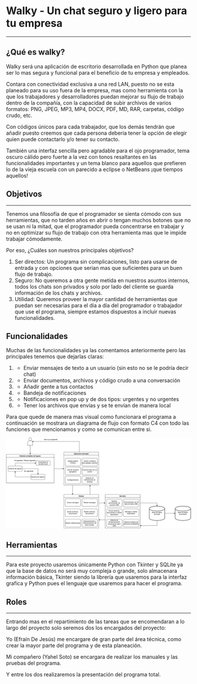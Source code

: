 # Walky - Un chat seguro y ligero para tu empresa
___
## ¿Qué es walky?

Walky será una aplicación de escritorio desarrollada en Python que planea ser lo mas segura y funcional para el beneficio de tu empresa y empleados.

Contara con conectividad exclusiva a una red LAN, puesto no se esta planeado para su uso fuera de la empresa, mas como herramienta con la que los trabajadores y desarrolladores puedan mejorar su flujo de trabajo dentro de la compañía, con la capacidad de subir archivos de varios formatos: PNG, JPEG, MP3, MP4, DOCX, PDF, MD, RAR, carpetas, código crudo, etc.

Con códigos únicos para cada trabajador, que los demás tendrán que añadir puesto creemos que cada persona debería tener la opción de elegir quien puede contactarlo y/o tener su contacto.

También una interfaz sencilla pero agradable para el ojo programador, tema oscuro cálido pero fuerte a la vez con tonos resaltantes en las funcionalidades importantes y un tema blanco para aquellos que prefieren lo de la vieja escuela con un parecido a eclipse o NetBeans ¡que tiempos aquellos!

## Objetivos
___
Tenemos una filosofía de que el programador se sienta cómodo con sus herramientas, que no tarden años en abrir o tengan muchos botones que no se usan ni la mitad, que el programador pueda concentrarse en trabajar y no en optimizar su flujo de trabajo con otra herramienta mas que le impide trabajar cómodamente.

Por eso, ¿Cuáles son nuestros principales objetivos?

1. Ser directos: Un programa sin complicaciones, listo para usarse de entrada y con opciones que serian mas que suficientes para un buen flujo de trabajo.
2. Seguro: No queremos a otra gente metida en nuestros asuntos internos, todos los chats son privados y solo por lado del cliente se guarda información de los chats y archivos.
3. Utilidad: Queremos proveer la mayor cantidad de herramientas que puedan ser necesarias para el día a día del programador o trabajador que use el programa, siempre estamos dispuestos a incluir nuevas funcionalidades.


## Funcionalidades
Muchas de las funcionalidades ya las comentamos anteriormente pero las principales tenemos que dejarlas claras:

1. - Enviar mensajes de texto a un usuario (sin esto no se le podría decir chat)
2. - Enviar documentos, archivos y código crudo a una conversación
3. - Añadir gente a tus contactos
4. - Bandeja de notificaciones
5. - Notificaciones en pop up y de dos tipos: urgentes y no urgentes
6. - Tener los archivos que envías y se te envían de manera local

Para que quede de manera mas visual como funcionara el programa a continuación se mostrara un diagrama de flujo con formato C4 con todo las funciones que mencionamos y como se comunican entre si.





![Diagrama](diagrama-sistema.svg)


## Herramientas
___
Para este proyecto usaremos únicamente Python con Tkinter y SQLite ya que la base de datos no será muy compleja o grande, solo almacenara información básica, Tkinter siendo la librería que usaremos para la interfaz grafica y Python pues el lenguaje que usaremos para hacer el programa.


## Roles
___
Entrando mas en el repartimiento de las tareas que se encomendaran a lo largo del proyecto solo seremos dos los encargados del proyecto:

Yo (Efraín De Jesús) me encargare de gran parte del área técnica, como crear la mayor parte del programa y de esta planeación.

Mi compañero (Yahel Soto) se encargara de realizar los manuales y las pruebas del programa.

Y entre los dos realizaremos la presentación del programa total.
